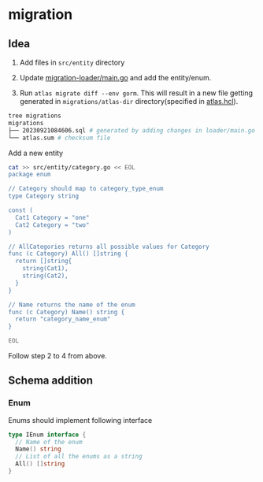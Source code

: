 # migration

## Idea

1. Add files in `src/entity` directory
2. Update [migration-loader/main.go](./migration-loader/main.go) and add the entity/enum.

3. Run `atlas migrate diff --env gorm`. This will result in a new file getting generated in `migrations/atlas-dir` directory(specified in [atlas.hcl](./atlas.hcl)).

```sh
tree migrations
migrations
├── 20230921084606.sql # generated by adding changes in loader/main.go file
└── atlas.sum # checksum file
```

Add a new entity

```sh
cat >> src/entity/category.go << EOL
package enum

// Category should map to category_type_enum
type Category string

const (
  Cat1 Category = "one"
  Cat2 Category = "two"
)

// AllCategories returns all possible values for Category
func (c Category) All() []string {
  return []string{
    string(Cat1),
    string(Cat2),
  }
}

// Name returns the name of the enum
func (c Category) Name() string {
  return "category_name_enum"
}

EOL
```

Follow step 2 to 4 from above.

## Schema addition

### Enum

Enums should implement following interface

```go
type IEnum interface {
  // Name of the enum
  Name() string
  // List of all the enums as a string
  All() []string
}
```
